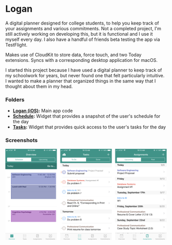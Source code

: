 # Logan
A digital planner designed for college students, to help you keep track of your assignments and various commitments. Not a completed project, I'm still actively working on developing this, but it is functional and I use it myself every day. I also have a handful of friends beta testing the app via TestFlight. 

Makes use of CloudKit to store data, force touch, and two Today extensions. Syncs with a corresponding desktop application for macOS.

I started this project because I have used a digital planner to keep track of my schoolwork for years, but never found one that felt particularly intuitive. I wanted to make a planner that organized things in the same way that I thought about them in my head.

### Folders
- **[Logan (iOS)](https://github.com/lucaspopp0/to-do/tree/master/iOS%20Todo):** Main app code
- **[Schedule](https://github.com/lucaspopp0/to-do/tree/master/Schedule):** Widget that provides a snapshot of the user's schedule for the day
- **[Tasks](https://github.com/lucaspopp0/to-do/tree/master/Tasks):** Widget that provides quick access to the user's tasks for the day

### Screenshots
![Screenshots](https://github.com/lucaspopp0/Logan/blob/master/Screenshots/Screenshots.png)
